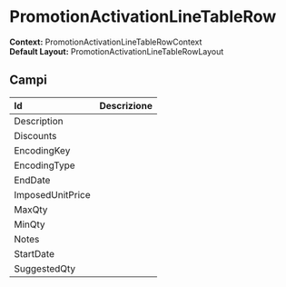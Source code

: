 
# PromotionActivationLineTableRow

**Context:** PromotionActivationLineTableRowContext  
**Default Layout:** PromotionActivationLineTableRowLayout

## Campi

| Id | Descrizione |
| :--- | :--- |
| Description |  |
| Discounts |  |
| EncodingKey |  |
| EncodingType |  |
| EndDate |  |
| ImposedUnitPrice |  |
| MaxQty |  |
| MinQty |  |
| Notes |  |
| StartDate |  |
| SuggestedQty |  |

